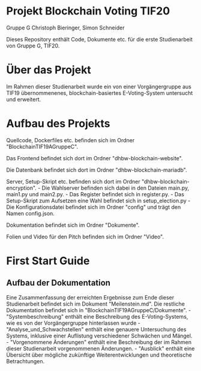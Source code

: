 # Projekt Blockchain Voting TIF20

Gruppe G
Christoph Bieringer, Simon Schneider

Dieses Repository enthält Code, Dokumente etc. für die erste Studienarbeit von Gruppe G, TIF20.

# Über das Projekt

Im Rahmen dieser Studienarbeit wurde ein von einer Vorgängergruppe aus TIF19 übernommenenes, blockchain-basiertes E-Voting-System untersucht und erweitert.

# Aufbau des Projekts

Quellcode, Dockerfiles etc. befinden sich im Ordner "BlockchainTIF19AGruppeC".

Das Frontend befindet sich dort im Ordner "dhbw-blockchain-website".

Die Datenbank befindet sich dort im Ordner "dhbw-blockchain-mariadb".

Server, Setup-Skript etc. befinden sich dort im Ordner "dhbw-blockchain-encryption".
	- Die Wahlserver befinden sich dabei in den Dateien main.py, main1.py und main2.py.
	- Das Register befindet sich in register.py.
	- Das Setup-Skript zum Aufsetzen eine Wahl befindet sich in setup_election.py
	- Die Konfigurationsdatei befindet sich im Ordner "config" und trägt den Namen config.json.

Dokumentation befindet sich im Ordner "Dokumente".

Folien und Video für den Pitch befinden sich im Ordner "Video".

# First Start Guide

## Aufbau der Dokumentation

Eine Zusammenfassung der erreichten Ergebnisse zum Ende dieser Studienarbeit befindet sich im Dokument "Meilenstein.md".
Die restliche Dokumentation befindet sich in "BlockchainTIF19AGruppeC/Dokumente".
	- "Systembeschreibung" enthält eine Beschreibung des E-Voting-Systems, wie es von der Vorgängergruppe hinterlassen wurde
	- "Analyse_und_Schwachstellen" enthält eine genauere Untersuchung des Systems, inklusive einer Auflistung verschiedener Schwächen und Mängel.
	- "Vorgenommene Änderungen" enthält eine Beschreibung der im Rahmen dieser Studienarbeit vorgenommenen Änderungen.
	- "Ausblick" enthält eine Übersicht über mögliche zukünftige Weiterentwicklungen und theoretische Betrachtungen.
